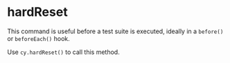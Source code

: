 # hardReset

This command is useful before a test suite is executed, ideally in a `before()` or `beforeEach()` hook.

Use `cy.hardReset()` to call this method.
